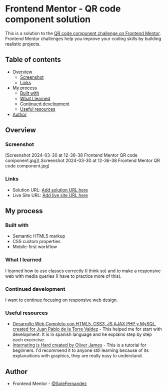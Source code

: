 # Frontend Mentor - QR code component solution

This is a solution to the [QR code component challenge on Frontend Mentor](https://www.frontendmentor.io/challenges/qr-code-component-iux_sIO_H). Frontend Mentor challenges help you improve your coding skills by building realistic projects. 

## Table of contents

- [Overview](#overview)
  - [Screenshot](#screenshot)
  - [Links](#links)
- [My process](#my-process)
  - [Built with](#built-with)
  - [What I learned](#what-i-learned)
  - [Continued development](#continued-development)
  - [Useful resources](#useful-resources)
- [Author](#author)


## Overview

### Screenshot

[Screenshot 2024-03-30 at 12-36-38 Frontend Mentor QR code component.jpg](.Screenshot 2024-03-30 at 12-36-38 Frontend Mentor QR code component.jpg)


### Links

- Solution URL: [Add solution URL here](https://your-solution-url.com)
- Live Site URL: [Add live site URL here](https://your-live-site-url.com)

## My process

### Built with

- Semantic HTML5 markup
- CSS custom properties
- Mobile-first workflow


### What I learned

I learned how to use classes correctly (I think so) and to make a responsive web with media queries (I have to practice more of this).

### Continued development

I want to continue focusing on responsive web design.


### Useful resources

- [Desarrollo Web Completo con HTML5, CSS3, JS AJAX PHP y MySQL, created for Juan Pablo de la Torre Valdez](https://www.udemy.com/share/1013ea3@lBpRxOgCYv6lciZhHaFueDU5YRw6DZReiXf8g8X403oIeyJk2yg1fpK-4snL_2T8PQ==/) - This helped me for start with development. It is in spanish language and he explains step by step each excercise.
- [Interneting is Hard created by Oliver James](https://internetingishard.netlify.app/) - This is a tutorial for beginners. I'd recommend it to anyone still learning because of its explanaitions with graphics, they are really easy to understand.

## Author

- Frontend Mentor - [@SoleFernandez](https://www.frontendmentor.io/profile/SoleFernandez)


